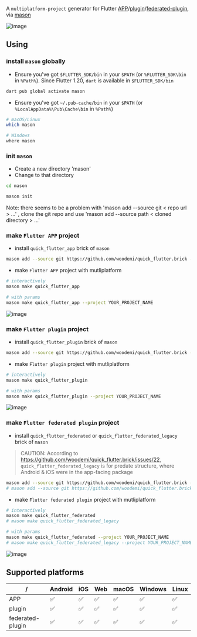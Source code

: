 A `multiplatform-project` generator for Flutter [APP](https://flutter.dev/docs/get-started/codelab)/[plugin](https://flutter.dev/docs/development/packages-and-plugins/developing-packages)/[federated-plugin](https://flutter.dev/docs/development/packages-and-plugins/developing-packages#federated-plugins), via [mason](https://github.com/felangel/mason)

![image](https://user-images.githubusercontent.com/7928961/129476651-8944eea7-913f-43bc-984a-3d8a927e30b2.png)

## Using

### install `mason` globally

- Ensure you've got `$FLUTTER_SDK/bin` in your `$PATH` (or `%FLUTTER_SDK\bin` in `%Path%`). Since Flutter 1.20, `dart` is available in `$FLUTTER_SDK/bin`

```sh
dart pub global activate mason
```

- Ensure you've got `~/.pub-cache/bin` in your `$PATH` (or `%LocalAppData%\Pub\Cache\bin` in `%Path%`)

```sh
# macOS/Linux
which mason

# Windows
where mason
```
### init `mason`
- Create a new directory 'mason'
- Change to that directory
```sh
cd mason
```
```sh
mason init
```

Note: there seems to be a problem with 'mason add --source git < repo url > ...' , clone the git repo and use 'mason add --source path < cloned directory > ...'

### make `Flutter APP` project

- install `quick_flutter_app` brick of `mason`

```sh
mason add --source git https://github.com/woodemi/quick_flutter.brick --path app
```

- make `Flutter APP` project with mutliplatform

```sh
# interactively
mason make quick_flutter_app

# with params
mason make quick_flutter_app --project YOUR_PROJECT_NAME
```

![image](https://user-images.githubusercontent.com/7928961/129476813-ce253278-b280-4114-8b3a-ebef9429a3ed.png)

### make `Flutter plugin` project

- install `quick_flutter_plugin` brick of `mason`

```sh
mason add --source git https://github.com/woodemi/quick_flutter.brick --path plugin
```

- make `Flutter plugin` project with mutliplatform

```sh
# interactively
mason make quick_flutter_plugin

# with params
mason make quick_flutter_plugin --project YOUR_PROJECT_NAME
```

![image](https://user-images.githubusercontent.com/7928961/129200810-550090e3-1e95-4d6c-b7f3-e30c6fd2098c.png)


### make `Flutter federated plugin` project

- install `quick_flutter_federated` or `quick_flutter_federated_legacy` brick of `mason`

> CAUTION: According to https://github.com/woodemi/quick_flutter.brick/issues/22, `quick_flutter_federated_legacy` is for predate structure, where Android & iOS were in the app-facing package

```sh
mason add --source git https://github.com/woodemi/quick_flutter.brick --path federated
# mason add --source git https://github.com/woodemi/quick_flutter.brick --path federated_legacy
```

- make `Flutter federated plugin` project with mutliplatform

```sh
# interactively
mason make quick_flutter_federated
# mason make quick_flutter_federated_legacy

# with params
mason make quick_flutter_federated --project YOUR_PROJECT_NAME
# mason make quick_flutter_federated_legacy --project YOUR_PROJECT_NAME
```

![image](https://user-images.githubusercontent.com/7928961/129476948-fbf739be-76b6-4b70-8177-d7223c7df969.png)

## Supported platforms

/ | Android | iOS | Web | macOS | Windows | Linux
--- | --- | --- | --- | --- | --- | ---
APP | ✅ | ✅ | ✅ | ✅ | ✅ | ✅
plugin | ✅ | ✅ | ✅ | ✅ | ✅ | ✅
federated-plugin | ✅ | ✅ | ✅ | ✅ | ✅ | ✅
